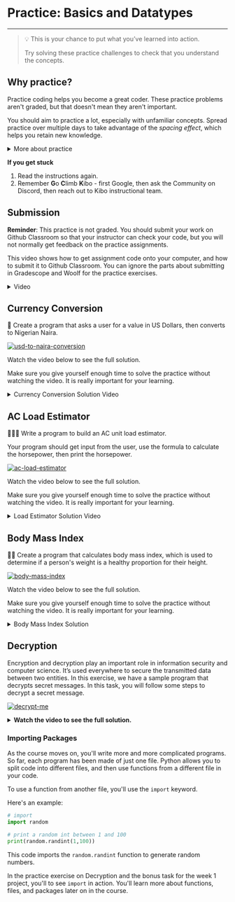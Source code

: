 # Practice: Basics and Datatypes

---

> 💡 This is your chance to put what you’ve learned into action.
>
> Try solving these practice challenges to check that you understand the concepts.


## Why practice?

Practice coding helps you become a great coder. These practice problems aren't
graded, but that doesn't mean they aren't important.

You should aim to practice a lot, especially with unfamiliar concepts. Spread practice over multiple days to take advantage of the _spacing effect_, which helps you retain new knowledge.

<details><summary>More about practice</summary>

Practice helps you understand what you know, and what you don't know. It can be easy to trick yourself into thinking you understand something when you
do not -- or that you don't understand when you do. Practicing by writing code
or debugging code will help you find out what you really understand, and where
you are still confused.

Practice helps build confidence in your coding. The more programs you write, and
the more problems you solve, the more you learn that you are a capable coder and
problem-solver.

Practice doesn't always feel good - sometimes you'll be stumped! But, practice
shouldn't feel super frustrating either. If you find yourself getting angry at
yourself or the code, it's a good time to take a break and ask for help. 

On the flip side, if practice feels too easy, it means you aren't challenging yourself
enough. If the practice problems early in the course are not challenging for
you, take a look at the [Additional Practice page](lessons/additional-practice.md). You should still complete these exercises, so that you can confirm that you 

The **solutions** to each challenge are available, and you can view a video of the solution below each challenge.

* Try to go through the whole challenge without using the solution.
* If you can’t do the challenge without looking the solution, it means you don’t understand the material well enough yet.
* Try the next practice challenges without looking at the solution. If you need more practice challenges, reach out on Discord.

</details>

<aside>

**If you get stuck**
1. Read the instructions again.
2. Remember **G**o **C**limb **K**ibo - first Google, then ask the Community on Discord, then reach out to Kibo instructional team.

</aside>

## Submission

**Reminder**: This practice is not graded. You should submit your work on Github
Classroom so that your instructor can check your code, but you will not normally
get feedback on the practice assignments.

This video shows how to get assignment code onto your computer, and how to
submit it to Github Classroom. You can ignore the parts about submitting in
Gradescope and Woolf for the practice exercises.

<details><summary>Video</summary>

<div style="position: relative; padding-bottom: 62.5%; height: 0;"><iframe src="https://youtube.com/embed/wK5Tyk5p33A" frameborder="0" webkitallowfullscreen mozallowfullscreen allowfullscreen style="position: absolute; top: 0; left: 0; width: 100%; height: 100%;"></iframe></div>

</details>

## Currency Conversion

🏦 Create a program that asks a user for a value in US Dollars, then converts to Nigerian Naira.

[![usd-to-naira-conversion](https://img.shields.io/static/v1?label=Open%20Project&message=usd%20to%20naira%20conversion&color=blue)](https://classroom.github.com/a/ZnWyZy0q)

Watch the video below to see the full solution.

Make sure you give yourself enough time to solve the practice without watching the video. It is really important for your learning.

<details><summary>Currency Conversion Solution Video</summary>

<div style="position: relative; padding-bottom: 56.25%; height: 0;"><iframe src="https://www.youtube.com/embed/urMYOnhxOiI" title="YouTube video player" frameborder="0" allow="accelerometer; autoplay; clipboard-write; encrypted-media; gyroscope; picture-in-picture" allowfullscreen style="position: absolute; top: 0; left: 0; width: 100%; height: 100%;"></iframe></div>
</details>


## AC Load Estimator

👩🏿‍💻 Write a program to build an AC unit load estimator.

Your program should get input from the user, use the formula to calculate the horsepower, then print the horsepower.

[![ac-load-estimator](https://img.shields.io/static/v1?label=Open%20Project&message=ac%20load%20estimator&color=blue)](https://classroom.github.com/a/s2-DiaVB)

Watch the video below to see the full solution.

Make sure you give yourself enough time to solve the practice without watching the video. It is really important for your learning.

<details><summary>Load Estimator Solution Video</summary>

<div style="position: relative; padding-bottom: 56.25%; height: 0;"><iframe src="https://www.youtube.com/embed/66tvjwqNiRU" title="YouTube video player" frameborder="0" allow="accelerometer; autoplay; clipboard-write; encrypted-media; gyroscope; picture-in-picture" allowfullscreen style="position: absolute; top: 0; left: 0; width: 100%; height: 100%;"></iframe></div>

    ******There is a typo in the code at the end of the video ("numbe" should be "number").*

</details>


## Body Mass Index

💪🏿 Create a program that calculates body mass index, which is used to determine if a person's weight is a healthy proportion for their height.

[![body-mass-index](https://img.shields.io/static/v1?label=Open%20Project&message=body%20mass%20index&color=blue)](https://classroom.github.com/a/ZWmrKX-j)

Watch the video below to see the full solution.

Make sure you give yourself enough time to solve the practice without watching the video. It is really important for your learning.

<details><summary>Body Mass Index Solution</summary>

<div style="position: relative; padding-bottom: 56.25%; height: 0;"><iframe src="https://www.youtube.com/embed/vuy5ScUuMYk" title="YouTube video player" frameborder="0" allow="accelerometer; autoplay; clipboard-write; encrypted-media; gyroscope; picture-in-picture" allowfullscreen style="position: absolute; top: 0; left: 0; width: 100%; height: 100%;"></iframe></div>
</details>

## Decryption

Encryption and decryption play an important role in information security and computer science. It’s used everywhere to secure the transmitted data between two entities. In this exercise, we have a sample program that decrypts secret messages. In this task, you will follow some steps to decrypt a secret message.

[![decrypt-me](https://img.shields.io/static/v1?label=Open%20Project&message=decrypt%20me&color=blue)](https://classroom.github.com/a/KZUCkenD)

<details><summary><strong>Watch the video to see the full solution. </strong></summary>

<div style="position: relative; padding-bottom: 56.25%; height: 0;"><iframe src="https://www.youtube.com/embed/Xh1kCIpjJK0" title="YouTube video player" frameborder="0" allow="accelerometer; autoplay; clipboard-write; encrypted-media; gyroscope; picture-in-picture" allowfullscreen style="position: absolute; top: 0; left: 0; width: 100%; height: 100%;"></iframe></div>

</details>

<aside>

### Importing Packages

As the course moves on, you'll write more and more complicated programs. So far,
each program has been made of just one file. Python allows you to split code
into different files, and then use functions from a different file in your code.

To use a function from another file, you'll use the `import` keyword.

Here's an example:

```python
# import
import random

# print a random int between 1 and 100
print(random.randint(1,100))
```

This code imports the `random.randint` function to generate random numbers.

In the practice exercise on Decryption and the bonus task for the week
1 project, you'll to see `import` in action. You'll learn more about functions,
files, and packages later on in the course.

</aside>
